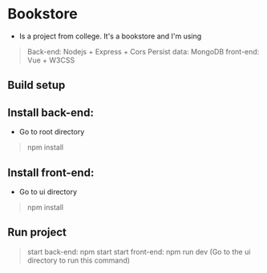 # Bookstore

- Is a project from college. It's a bookstore and I'm using
> Back-end: Nodejs + Express + Cors
> Persist data: MongoDB
> front-end: Vue + W3CSS

## Build setup

## Install back-end:

- Go to root directory
> npm install

## Install front-end:

- Go to ui directory
> npm install

## Run project

> start back-end: npm start
> start front-end: npm run dev (Go to the ui directory to run this command)
